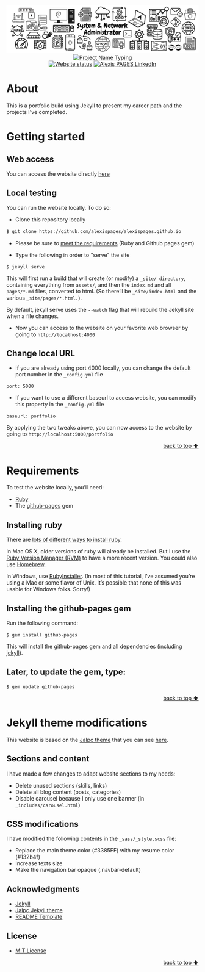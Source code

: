 <!-- Banner Section  -->
<div align="center">
    <img src="static/assets/img/landing/sysadmin_banner.png" alt="System & Network Administrator" height="auto" width="auto">
</div>

<!-- Project title -->
<div align="center">
    <a href="https://git.io/typing-svg"><img src="https://readme-typing-svg.herokuapp.com?font=Fira+Code&pause=1000&center=true&width=435&lines=Personnal+Portfolio" alt="Project Name Typing" /></a>
</div>

<!-- Shields -->
<div align="center">
<a href="https://alexispages.github.io/portfolio/"><img alt="Website status" src="https://img.shields.io/website?down_color=red&down_message=offline&label=portfolio&style=for-the-badge&up_color=green&up_message=online&url=https%3A%2F%2Falexispages.github.io/portfolio/"></a>
<a href="https://www.linkedin.com/in/alexis-pag%C3%A8s"><img alt="Alexis PAGES LinkedIn" src="https://img.shields.io/badge/LinkedIn-Alexis%20PAGES-blue?logo=LinkedIn&style=for-the-badge"></a>
</div>

# About
This is a portfolio build using Jekyll to present my career path and the projects I've completed.

# Getting started

## Web access

You can access the website directly [here](https://cv.alexispages.pro)

## Local testing

You can run the website locally. To do so:
- Clone this repository locally
```bash
$ git clone https://github.com/alexispages/alexispages.github.io
```
- Please be sure to [meet the requirements](#requirements) (Ruby and Github pages gem)

- Type the following in order to "serve" the site

```
$ jekyll serve
```

This will first run a build that will create (or modify) a `_site/ directory`, containing everything from `assets/`, and then the `index.md` and all `pages/*.md` files, converted to html. (So there’ll be `_site/index.html` and the various `_site/pages/*.html.`).

By default, jekyll serve uses the `--watch` flag that will rebuild the Jekyll site when a file changes.

- Now you can access to the website on your favorite web browser by going to `http://localhost:4000`

## Change local URL

- If you are already using port 4000 locally, you can change the default port number in the `_config.yml` file

```
port: 5000
```

- If you want to use a different baseurl to access website, you can modify this property in the `_config.yml` file

```
baseurl: portfolio
```

By applying the two tweaks above, you can now access to the website by going to `http://localhost:5000/portfolio`

<p align="right"><a href="#about">back to top ⬆️</a></p>

# Requirements

To test the website locally, you’ll need:

- [Ruby](https://www.ruby-lang.org/en/)
- The [github-pages](https://github.com/github/pages-gem) gem

## Installing ruby
There are [lots of different ways to install ruby](https://www.ruby-lang.org/en/documentation/installation/).

In Mac OS X, older versions of ruby will already be installed. But I use the [Ruby Version Manager (RVM)](https://rvm.io/) to have a more recent version. You could also use [Homebrew](https://brew.sh/).

In Windows, use [RubyInstaller](https://rubyinstaller.org/). (In most of this tutorial, I’ve assumed you’re using a Mac or some flavor of Unix. It’s possible that none of this was usable for Windows folks. Sorry!)

## Installing the github-pages gem
Run the following command:

```
$ gem install github-pages
```

This will install the github-pages gem and all dependencies (including [jekyll](https://jekyllrb.com/)).

## Later, to update the gem, type:

```
$ gem update github-pages
```

<p align="right"><a href="#about">back to top ⬆️</a></p>

# Jekyll theme modifications

This website is based on the [Jalpc theme](https://github.com/jarrekk/Jalpc) that you can see [here](https://jarrekk.github.io/Jalpc/).

## Sections and content

I have made a few changes to adapt website sections to my needs:

- Delete unused sections (skills, links)
- Delete all blog content (posts, categories)
- Disable carousel because I only use one banner (in `_includes/carousel.html`)

## CSS modifications

I have modified the following contents in the `_sass/_style.scss` file:

- Replace the main theme color (#3385FF) with my resume color (#132b4f)
- Increase texts size
- Make the navigation bar opaque (.navbar-default)

## Acknowledgments

- [Jekyll](https://github.com/jekyll/jekyll)
- [Jalpc Jekyll theme](https://github.com/jarrekk/Jalpc)
- [README Template](https://github.com/YousefIbrahimismail/Project-README-Template)

## License

- [MIT License](./LICENSE)

<p align="right"><a href="#about">back to top ⬆️</a></p>
